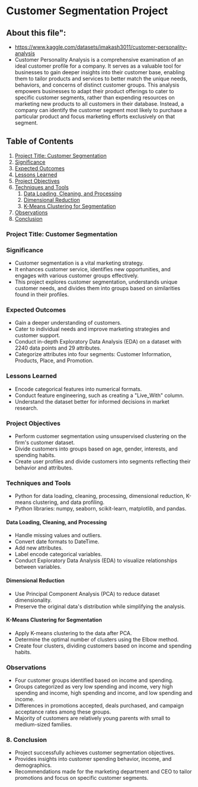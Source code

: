 # Customer Segmentation Project

## About this file":
- https://www.kaggle.com/datasets/imakash3011/customer-personality-analysis
- Customer Personality Analysis is a comprehensive examination of an ideal customer profile for a company. It serves as a valuable tool for businesses to gain deeper insights into their customer base, enabling them to tailor products and services to better match the unique needs, behaviors, and concerns of distinct customer groups. This analysis empowers businesses to adapt their product offerings to cater to specific customer segments, rather than expending resources on marketing new products to all customers in their database. Instead, a company can identify the customer segment most likely to purchase a particular product and focus marketing efforts exclusively on that segment.
## Table of Contents
1. [Project Title: Customer Segmentation](#project-title-customer-segmentation)
2. [Significance](#significance)
3. [Expected Outcomes](#expected-outcomes)
4. [Lessons Learned](#lessons-learned)
5. [Project Objectives](#project-objectives)
6. [Techniques and Tools](#techniques-and-tools)
    1. [Data Loading, Cleaning, and Processing](#data-loading-cleaning-and-processing)
    2. [Dimensional Reduction](#dimensional-reduction)
    3. [K-Means Clustering for Segmentation](#k-means-clustering-for-segmentation)
7. [Observations](#observations)
8. [Conclusion](#conclusion)

### Project Title: Customer Segmentation

### Significance
- Customer segmentation is a vital marketing strategy.
- It enhances customer service, identifies new opportunities, and engages with various customer groups effectively.
- This project explores customer segmentation, understands unique customer needs, and divides them into groups based on similarities found in their profiles.

### Expected Outcomes
- Gain a deeper understanding of customers.
- Cater to individual needs and improve marketing strategies and customer support.
- Conduct in-depth Exploratory Data Analysis (EDA) on a dataset with 2240 data points and 29 attributes.
- Categorize attributes into four segments: Customer Information, Products, Place, and Promotion.

### Lessons Learned
- Encode categorical features into numerical formats.
- Conduct feature engineering, such as creating a "Live_With" column.
- Understand the dataset better for informed decisions in market research.

### Project Objectives
- Perform customer segmentation using unsupervised clustering on the firm's customer dataset.
- Divide customers into groups based on age, gender, interests, and spending habits.
- Create user profiles and divide customers into segments reflecting their behavior and attributes.

### Techniques and Tools
- Python for data loading, cleaning, processing, dimensional reduction, K-means clustering, and data profiling.
- Python libraries: numpy, seaborn, scikit-learn, matplotlib, and pandas.

#### Data Loading, Cleaning, and Processing
- Handle missing values and outliers.
- Convert date formats to DateTime.
- Add new attributes.
- Label encode categorical variables.
- Conduct Exploratory Data Analysis (EDA) to visualize relationships between variables.

#### Dimensional Reduction
- Use Principal Component Analysis (PCA) to reduce dataset dimensionality.
- Preserve the original data's distribution while simplifying the analysis.

#### K-Means Clustering for Segmentation
- Apply K-means clustering to the data after PCA.
- Determine the optimal number of clusters using the Elbow method.
- Create four clusters, dividing customers based on income and spending habits.

### Observations
- Four customer groups identified based on income and spending.
- Groups categorized as very low spending and income, very high spending and income, high spending and income, and low spending and income.
- Differences in promotions accepted, deals purchased, and campaign acceptance rates among these groups.
- Majority of customers are relatively young parents with small to medium-sized families.

### 8. Conclusion
- Project successfully achieves customer segmentation objectives.
- Provides insights into customer spending behavior, income, and demographics.
- Recommendations made for the marketing department and CEO to tailor promotions and focus on specific customer segments.
